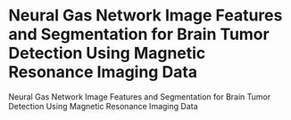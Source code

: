# Neural Gas Network Image Features and Segmentation for Brain Tumor Detection Using Magnetic Resonance Imaging Data
Neural Gas Network Image Features and Segmentation for Brain Tumor Detection Using Magnetic Resonance Imaging Data
